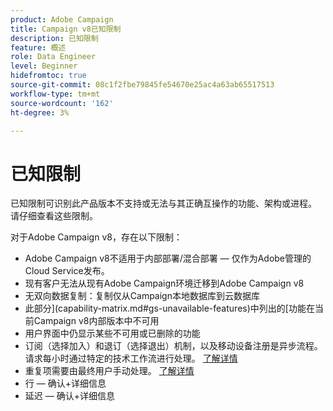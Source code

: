 ```yaml
---
product: Adobe Campaign
title: Campaign v8已知限制
description: 已知限制
feature: 概述
role: Data Engineer
level: Beginner
hidefromtoc: true
source-git-commit: 08c1f2fbe79845fe54670e25ac4a63ab65517513
workflow-type: tm+mt
source-wordcount: '162'
ht-degree: 3%

---
```


# 已知限制

已知限制可识别此产品版本不支持或无法与其正确互操作的功能、架构或进程。 请仔细查看这些限制。

对于Adobe Campaign v8，存在以下限制：

* Adobe Campaign v8不适用于内部部署/混合部署 — 仅作为Adobe管理的Cloud Service发布。
* 现有客户无法从现有Adobe Campaign环境迁移到Adobe Campaign v8
* 无双向数据复制：复制仅从Campaign本地数据库到云数据库
* 此部分](capability-matrix.md#gs-unavailable-features)中列出的[功能在当前Campaign v8内部版本中不可用
* 用户界面中仍显示某些不可用或已删除的功能
* 订阅（选择加入）和退订（选择退出）机制，以及移动设备注册是异步流程。 请求每小时通过特定的技术工作流进行处理。 [了解详情](../config/replication.md#tech-wf)
* 重复项需要由最终用户手动处理。 [了解详情](../dev/keys.md)
* 行 — 确认+详细信息
* 延迟 — 确认+详细信息
